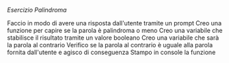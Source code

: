 *Esercizio Palindroma*

Faccio in modo di avere una risposta dall'utente tramite un prompt
Creo una funzione  per capire se la parola è palindroma o meno
Creo una variabile che stabilisce il risultato tramite un valore booleano
Creo una variabile che sarà la parola al contrario
Verifico se la parola al contrario è uguale alla parola fornita dall'utente e agisco di conseguenza
Stampo in console la funzione 